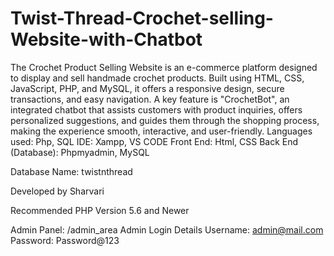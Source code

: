 # Twist-Thread-Crochet-selling-Website-with-Chatbot
The Crochet Product Selling Website is an e-commerce platform designed to display and sell handmade crochet products. Built using HTML, CSS, JavaScript, PHP, and MySQL, it offers a responsive design, secure transactions, and easy navigation. A key feature is "CrochetBot", an integrated chatbot that assists customers with product inquiries, offers personalized suggestions, and guides them through the shopping process, making the experience smooth, interactive, and user-friendly.
Languages used: Php, SQL
IDE: Xampp, VS CODE
Front End: Html, CSS 
Back End (Database): Phpmyadmin, MySQL

Database Name: twistnthread

Developed by Sharvari

Recommended PHP Version 5.6 and Newer

Admin Panel: /admin_area 
Admin Login Details
Username: admin@mail.com
Password: Password@123
